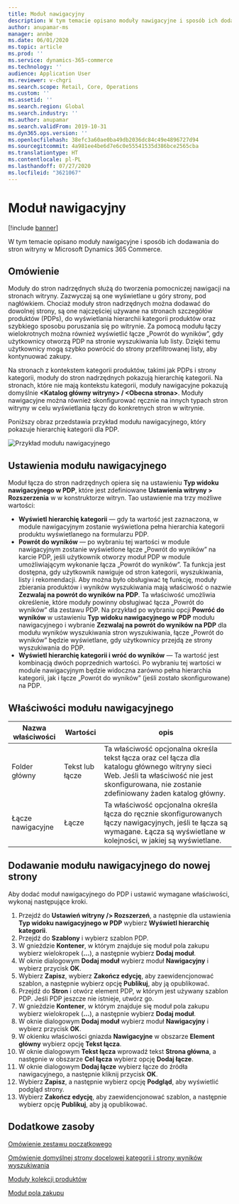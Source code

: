 ```yaml
---
title: Moduł nawigacyjny
description: W tym temacie opisano moduły nawigacyjne i sposób ich dodawania do stron witryny w Microsoft Dynamics 365 Commerce.
author: anupamar-ms
manager: annbe
ms.date: 06/01/2020
ms.topic: article
ms.prod: ''
ms.service: dynamics-365-commerce
ms.technology: ''
audience: Application User
ms.reviewer: v-chgri
ms.search.scope: Retail, Core, Operations
ms.custom: ''
ms.assetid: ''
ms.search.region: Global
ms.search.industry: ''
ms.author: anupamar
ms.search.validFrom: 2019-10-31
ms.dyn365.ops.version: ''
ms.openlocfilehash: 38efc3a60ae0ba49db2036dc84c49e4896727d94
ms.sourcegitcommit: 4a981ee4be6d7e6c0e55541535d386bce2565cba
ms.translationtype: HT
ms.contentlocale: pl-PL
ms.lasthandoff: 07/27/2020
ms.locfileid: "3621067"
---
```

# <a name="breadcrumb-module"></a>Moduł nawigacyjny

[!include [banner](includes/banner.md)]

W tym temacie opisano moduły nawigacyjne i sposób ich dodawania do stron witryny w Microsoft Dynamics 365 Commerce.

## <a name="overview"></a>Omówienie

Moduły do stron nadrzędnych służą do tworzenia pomocniczej nawigacji na stronach witryny. Zazwyczaj są one wyświetlane u góry strony, pod nagłówkiem. Chociaż moduły stron nadrzędnych można dodawać do dowolnej strony, są one najczęściej używane na stronach szczegółów produktów (PDPs), do wyświetlania hierarchii kategorii produktów oraz szybkiego sposobu poruszania się po witrynie. Za pomocą modułu łączy wielokrotnych można również wyświetlić łącze „Powrót do wyników”, gdy użytkownicy otworzą PDP na stronie wyszukiwania lub listy. Dzięki temu użytkownicy mogą szybko powrócić do strony przefiltrowanej listy, aby kontynuować zakupy.

Na stronach z kontekstem kategorii produktów, takimi jak PDPs i strony kategorii, moduły do stron nadrzędnych pokazują hierarchię kategorii. Na stronach, które nie mają kontekstu kategorii, moduły nawigacyjne pokazują domyślnie **&lt;Katalog główny witryny&gt; / &lt;Obecna strona&gt;**. Moduły nawigacyjne można również skonfigurować ręcznie na innych typach stron witryny w celu wyświetlania łączy do konkretnych stron w witrynie.

Poniższy obraz przedstawia przykład modułu nawigacyjnego, który pokazuje hierarchię kategorii dla PDP.

![Przykład modułu nawigacyjnego](./media/ecommerce-breadcrumb.PNG)

## <a name="breadcrumb-module-settings"></a>Ustawienia modułu nawigacyjnego

Moduł łącza do stron nadrzędnych opiera się na ustawieniu **Typ widoku nawigacyjnego w PDP**, które jest zdefiniowane **Ustawienia witryny \> Rozszerzenia** w w konstruktorze witryn. Tao ustawienie ma trzy możliwe wartości:

- **Wyświetl hierarchię kategorii** — gdy ta wartość jest zaznaczona, w module nawigacyjnym zostanie wyświetlona pełna hierarchia kategorii produktu wyświetlanego na formularzu PDP.
- **Powrót do wyników** — po wybraniu tej wartości w module nawigacyjnym zostanie wyświetlone łącze „Powrót do wyników” na karcie PDP, jeśli użytkownik otworzy moduł PDP w module umożliwiającym wykonanie łącza „Powrót do wyników”. Ta funkcja jest dostępna, gdy użytkownik nawiguje od stron kategorii, wyszukiwania, listy i rekomendacji. Aby można było obsługiwać tę funkcję, moduły zbierania produktów i wyników wyszukiwania mają właściwość o nazwie **Zezwalaj na powrót do wyników na PDP**. Ta właściwość umożliwia określenie, które moduły powinny obsługiwać łącza „Powrót do wyników” dla zestawu PDP. Na przykład po wybraniu opcji **Powróć do wyników** w ustawieniu **Typ widoku nawigacyjnego w PDP** modułu nawigacyjnego i wybranie **Zezwalaj na powrót do wyników na PDP** dla modułu wyników wyszukiwania stron wyszukiwania, łącze „Powrót do wyników” będzie wyświetlane, gdy użytkownicy przejdą ze strony wyszukiwania do PDP.
- **Wyświetl hierarchię kategorii i wróć do wyników** — Ta wartość jest kombinacją dwóch poprzednich wartości. Po wybraniu tej wartości w module nawigacyjnym będzie widoczna zarówno pełna hierarchia kategorii, jak i łącze „Powrót do wyników” (jeśli zostało skonfigurowane) na PDP.

## <a name="breadcrumb-module-properties"></a>Właściwości modułu nawigacyjnego

| Nazwa właściwości | Wartości | opis |
|---------------|--------|-------------|
| Folder główny | Tekst lub łącze| Ta właściwość opcjonalna określa tekst łącza oraz cel łącza dla katalogu głównego witryny sieci Web. Jeśli ta właściwość nie jest skonfigurowana, nie zostanie zdefiniowany żaden katalog główny. |
| Łącze nawigacyjne | Łącze | Ta właściwość opcjonalna określa łącza do ręcznie skonfigurowanych łączy nawigacyjnych, jeśli te łącza są wymagane. Łącza są wyświetlane w kolejności, w jakiej są wyświetlane. |

## <a name="add-a-breadcrumb-module-to-a-new-page"></a>Dodawanie modułu nawigacyjnego do nowej strony

Aby dodać moduł nawigacyjnego do PDP i ustawić wymagane właściwości, wykonaj następujące kroki.

1. Przejdź do **Ustawień witryny /> Rozszerzeń**, a następnie dla ustawienia **Typ widoku nawigacyjnego w PDP** wybierz **Wyświetl hierarchię kategorii**.
1. Przejdź do **Szablony** i wybierz szablon PDP.
1. W gnieździe **Kontener**, w którym znajduje się moduł pola zakupu wybierz wielokropek (**...**), a następnie wybierz **Dodaj moduł**.
1. W oknie dialogowym **Dodaj moduł** wybierz moduł **Nawigacyjny** i wybierz przycisk **OK**.
1. Wybierz **Zapisz**, wybierz **Zakończ edycję**, aby zaewidencjonować szablon, a następnie wybierz opcję **Publikuj**, aby ją opublikować.
1. Przejdź do **Stron** i otwórz element PDP, w którym jest używany szablon PDP. Jeśli PDP jeszcze nie istnieje, utwórz go.
1. W gnieździe **Kontener**, w którym znajduje się moduł pola zakupu wybierz wielokropek (**...**), a następnie wybierz **Dodaj moduł**.
1. W oknie dialogowym **Dodaj moduł** wybierz moduł **Nawigacyjny** i wybierz przycisk **OK**.
1. W okienku właściwości gniazda **Nawigacyjne** w obszarze **Element główny** wybierz opcję **Tekst łącza**.
1. W oknie dialogowym **Tekst łącza** wprowadź tekst **Strona główna**, a następnie w obszarze **Cel łącza** wybierz opcję **Dodaj łącze**.
1. W oknie dialogowym **Dodaj łącze** wybierz łącze do źródła nawigacyjnego, a następnie kliknij przycisk **OK**.
1. Wybierz **Zapisz**, a następnie wybierz opcję **Podgląd**, aby wyświetlić podgląd strony.
1. Wybierz **Zakończ edycję**, aby zaewidencjonować szablon, a następnie wybierz opcję **Publikuj**, aby ją opublikować.

## <a name="additional-resources"></a>Dodatkowe zasoby

[Omówienie zestawu początkowego](starter-kit-overview.md)

[Omówienie domyślnej strony docelowej kategorii i strony wyników wyszukiwania](category-search-page-overview.md)

[Moduły kolekcji produktów](product-collection-module-overview.md)

[Moduł pola zakupu](add-buy-box.md)
